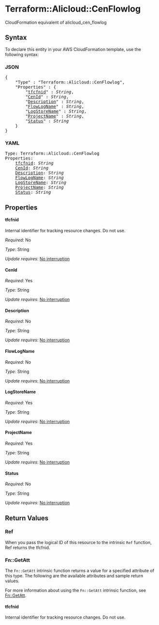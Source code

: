 # Terraform::Alicloud::CenFlowlog

CloudFormation equivalent of alicloud_cen_flowlog

## Syntax

To declare this entity in your AWS CloudFormation template, use the following syntax:

### JSON

<pre>
{
    "Type" : "Terraform::Alicloud::CenFlowlog",
    "Properties" : {
        "<a href="#tfcfnid" title="tfcfnid">tfcfnid</a>" : <i>String</i>,
        "<a href="#cenid" title="CenId">CenId</a>" : <i>String</i>,
        "<a href="#description" title="Description">Description</a>" : <i>String</i>,
        "<a href="#flowlogname" title="FlowLogName">FlowLogName</a>" : <i>String</i>,
        "<a href="#logstorename" title="LogStoreName">LogStoreName</a>" : <i>String</i>,
        "<a href="#projectname" title="ProjectName">ProjectName</a>" : <i>String</i>,
        "<a href="#status" title="Status">Status</a>" : <i>String</i>
    }
}
</pre>

### YAML

<pre>
Type: Terraform::Alicloud::CenFlowlog
Properties:
    <a href="#tfcfnid" title="tfcfnid">tfcfnid</a>: <i>String</i>
    <a href="#cenid" title="CenId">CenId</a>: <i>String</i>
    <a href="#description" title="Description">Description</a>: <i>String</i>
    <a href="#flowlogname" title="FlowLogName">FlowLogName</a>: <i>String</i>
    <a href="#logstorename" title="LogStoreName">LogStoreName</a>: <i>String</i>
    <a href="#projectname" title="ProjectName">ProjectName</a>: <i>String</i>
    <a href="#status" title="Status">Status</a>: <i>String</i>
</pre>

## Properties

#### tfcfnid

Internal identifier for tracking resource changes. Do not use.

_Required_: No

_Type_: String

_Update requires_: [No interruption](https://docs.aws.amazon.com/AWSCloudFormation/latest/UserGuide/using-cfn-updating-stacks-update-behaviors.html#update-no-interrupt)

#### CenId

_Required_: Yes

_Type_: String

_Update requires_: [No interruption](https://docs.aws.amazon.com/AWSCloudFormation/latest/UserGuide/using-cfn-updating-stacks-update-behaviors.html#update-no-interrupt)

#### Description

_Required_: No

_Type_: String

_Update requires_: [No interruption](https://docs.aws.amazon.com/AWSCloudFormation/latest/UserGuide/using-cfn-updating-stacks-update-behaviors.html#update-no-interrupt)

#### FlowLogName

_Required_: No

_Type_: String

_Update requires_: [No interruption](https://docs.aws.amazon.com/AWSCloudFormation/latest/UserGuide/using-cfn-updating-stacks-update-behaviors.html#update-no-interrupt)

#### LogStoreName

_Required_: Yes

_Type_: String

_Update requires_: [No interruption](https://docs.aws.amazon.com/AWSCloudFormation/latest/UserGuide/using-cfn-updating-stacks-update-behaviors.html#update-no-interrupt)

#### ProjectName

_Required_: Yes

_Type_: String

_Update requires_: [No interruption](https://docs.aws.amazon.com/AWSCloudFormation/latest/UserGuide/using-cfn-updating-stacks-update-behaviors.html#update-no-interrupt)

#### Status

_Required_: No

_Type_: String

_Update requires_: [No interruption](https://docs.aws.amazon.com/AWSCloudFormation/latest/UserGuide/using-cfn-updating-stacks-update-behaviors.html#update-no-interrupt)

## Return Values

### Ref

When you pass the logical ID of this resource to the intrinsic `Ref` function, Ref returns the tfcfnid.

### Fn::GetAtt

The `Fn::GetAtt` intrinsic function returns a value for a specified attribute of this type. The following are the available attributes and sample return values.

For more information about using the `Fn::GetAtt` intrinsic function, see [Fn::GetAtt](https://docs.aws.amazon.com/AWSCloudFormation/latest/UserGuide/intrinsic-function-reference-getatt.html).

#### tfcfnid

Internal identifier for tracking resource changes. Do not use.

